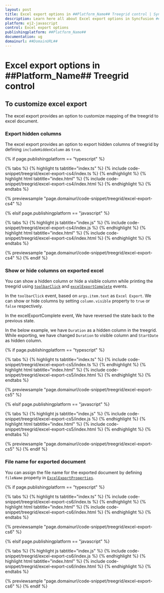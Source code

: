 ```yaml
---
layout: post
title: Excel export options in ##Platform_Name## Treegrid control | Syncfusion
description: Learn here all about Excel export options in Syncfusion ##Platform_Name## Treegrid control of Syncfusion Essential JS 2 and more.
platform: ej2-javascript
control: Excel export options 
publishingplatform: ##Platform_Name##
documentation: ug
domainurl: ##DomainURL##
---
```


# Excel export options in ##Platform_Name## Treegrid control

## To customize excel export

The excel export provides an option to customize mapping of the treegrid to excel document.

### Export hidden columns

The excel export provides an option to export hidden columns of treegrid by defining `includeHiddenColumn` as `true`.

{% if page.publishingplatform == "typescript" %}

 {% tabs %}
{% highlight ts tabtitle="index.ts" %}
{% include code-snippet/treegrid/excel-export-cs4/index.ts %}
{% endhighlight %}
{% highlight html tabtitle="index.html" %}
{% include code-snippet/treegrid/excel-export-cs4/index.html %}
{% endhighlight %}
{% endtabs %}
        
{% previewsample "page.domainurl/code-snippet/treegrid/excel-export-cs4" %}

{% elsif page.publishingplatform == "javascript" %}

{% tabs %}
{% highlight js tabtitle="index.js" %}
{% include code-snippet/treegrid/excel-export-cs4/index.js %}
{% endhighlight %}
{% highlight html tabtitle="index.html" %}
{% include code-snippet/treegrid/excel-export-cs4/index.html %}
{% endhighlight %}
{% endtabs %}

{% previewsample "page.domainurl/code-snippet/treegrid/excel-export-cs4" %}
{% endif %}

### Show or hide columns on exported excel

You can show a hidden column or hide a visible column while printing the treegrid using [`toolbarClick`](../../api/treegrid#toolbarclick) and [`excelExportComplete`](../../api/treegrid/#excelExportComplete) events.

In the `toolbarClick` event, based on `args.item.text` as `Excel Export`. We can show or hide columns by setting `column.visible` property to `true` or `false` respectively.

In the excelExportComplete event, We have reversed the state back to the previous state.

In the below example, we have `Duration` as a hidden column in the treegrid. While exporting, we have changed `Duration` to visible column and `StartDate` as hidden column.

{% if page.publishingplatform == "typescript" %}

 {% tabs %}
{% highlight ts tabtitle="index.ts" %}
{% include code-snippet/treegrid/excel-export-cs5/index.ts %}
{% endhighlight %}
{% highlight html tabtitle="index.html" %}
{% include code-snippet/treegrid/excel-export-cs5/index.html %}
{% endhighlight %}
{% endtabs %}
        
{% previewsample "page.domainurl/code-snippet/treegrid/excel-export-cs5" %}

{% elsif page.publishingplatform == "javascript" %}

{% tabs %}
{% highlight js tabtitle="index.js" %}
{% include code-snippet/treegrid/excel-export-cs5/index.js %}
{% endhighlight %}
{% highlight html tabtitle="index.html" %}
{% include code-snippet/treegrid/excel-export-cs5/index.html %}
{% endhighlight %}
{% endtabs %}

{% previewsample "page.domainurl/code-snippet/treegrid/excel-export-cs5" %}
{% endif %}

### File name for exported document

You can assign the file name for the exported document by defining `fileName` property in [`ExcelExportProperties`](../../api/treegrid/#excelExportProperties).

{% if page.publishingplatform == "typescript" %}

 {% tabs %}
{% highlight ts tabtitle="index.ts" %}
{% include code-snippet/treegrid/excel-export-cs6/index.ts %}
{% endhighlight %}
{% highlight html tabtitle="index.html" %}
{% include code-snippet/treegrid/excel-export-cs6/index.html %}
{% endhighlight %}
{% endtabs %}
        
{% previewsample "page.domainurl/code-snippet/treegrid/excel-export-cs6" %}

{% elsif page.publishingplatform == "javascript" %}

{% tabs %}
{% highlight js tabtitle="index.js" %}
{% include code-snippet/treegrid/excel-export-cs6/index.js %}
{% endhighlight %}
{% highlight html tabtitle="index.html" %}
{% include code-snippet/treegrid/excel-export-cs6/index.html %}
{% endhighlight %}
{% endtabs %}

{% previewsample "page.domainurl/code-snippet/treegrid/excel-export-cs6" %}
{% endif %}